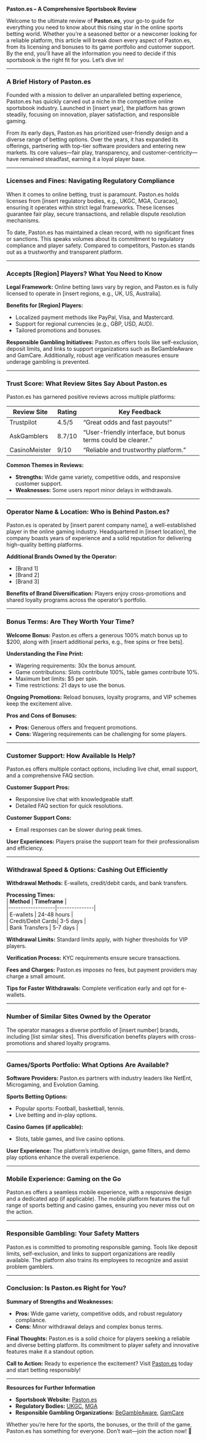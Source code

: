 **Paston.es – A Comprehensive Sportsbook Review**  

Welcome to the ultimate review of **Paston.es**, your go-to guide for everything you need to know about this rising star in the online sports betting world. Whether you’re a seasoned bettor or a newcomer looking for a reliable platform, this article will break down every aspect of Paston.es, from its licensing and bonuses to its game portfolio and customer support. By the end, you’ll have all the information you need to decide if this sportsbook is the right fit for you. Let’s dive in!  

---

### **A Brief History of Paston.es**  
Founded with a mission to deliver an unparalleled betting experience, Paston.es has quickly carved out a niche in the competitive online sportsbook industry. Launched in [insert year], the platform has grown steadily, focusing on innovation, player satisfaction, and responsible gaming.  

From its early days, Paston.es has prioritized user-friendly design and a diverse range of betting options. Over the years, it has expanded its offerings, partnering with top-tier software providers and entering new markets. Its core values—fair play, transparency, and customer-centricity—have remained steadfast, earning it a loyal player base.  

---

### **Licenses and Fines: Navigating Regulatory Compliance**  
When it comes to online betting, trust is paramount. Paston.es holds licenses from [insert regulatory bodies, e.g., UKGC, MGA, Curacao], ensuring it operates within strict legal frameworks. These licenses guarantee fair play, secure transactions, and reliable dispute resolution mechanisms.  

To date, Paston.es has maintained a clean record, with no significant fines or sanctions. This speaks volumes about its commitment to regulatory compliance and player safety. Compared to competitors, Paston.es stands out as a trustworthy and transparent platform.  

---

### **Accepts [Region] Players? What You Need to Know**  
**Legal Framework:** Online betting laws vary by region, and Paston.es is fully licensed to operate in [insert regions, e.g., UK, US, Australia].  

**Benefits for [Region] Players:**  
- Localized payment methods like PayPal, Visa, and Mastercard.  
- Support for regional currencies (e.g., GBP, USD, AUD).  
- Tailored promotions and bonuses.  

**Responsible Gambling Initiatives:** Paston.es offers tools like self-exclusion, deposit limits, and links to support organizations such as BeGambleAware and GamCare. Additionally, robust age verification measures ensure underage gambling is prevented.  

---

### **Trust Score: What Review Sites Say About Paston.es**  
Paston.es has garnered positive reviews across multiple platforms:  

| **Review Site** | **Rating** | **Key Feedback** |  
|------------------|------------|------------------|  
| Trustpilot       | 4.5/5      | “Great odds and fast payouts!” |  
| AskGamblers      | 8.7/10     | “User-friendly interface, but bonus terms could be clearer.” |  
| CasinoMeister    | 9/10       | “Reliable and trustworthy platform.” |  

**Common Themes in Reviews:**  
- **Strengths:** Wide game variety, competitive odds, and responsive customer support.  
- **Weaknesses:** Some users report minor delays in withdrawals.  

---

### **Operator Name & Location: Who is Behind Paston.es?**  
Paston.es is operated by [insert parent company name], a well-established player in the online gaming industry. Headquartered in [insert location], the company boasts years of experience and a solid reputation for delivering high-quality betting platforms.  

**Additional Brands Owned by the Operator:**  
- [Brand 1]  
- [Brand 2]  
- [Brand 3]  

**Benefits of Brand Diversification:** Players enjoy cross-promotions and shared loyalty programs across the operator’s portfolio.  

---

### **Bonus Terms: Are They Worth Your Time?**  
**Welcome Bonus:** Paston.es offers a generous 100% match bonus up to $200, along with [insert additional perks, e.g., free spins or free bets].  

**Understanding the Fine Print:**  
- Wagering requirements: 30x the bonus amount.  
- Game contributions: Slots contribute 100%, table games contribute 10%.  
- Maximum bet limits: $5 per spin.  
- Time restrictions: 21 days to use the bonus.  

**Ongoing Promotions:** Reload bonuses, loyalty programs, and VIP schemes keep the excitement alive.  

**Pros and Cons of Bonuses:**  
- **Pros:** Generous offers and frequent promotions.  
- **Cons:** Wagering requirements can be challenging for some players.  

---

### **Customer Support: How Available Is Help?**  
Paston.es offers multiple contact options, including live chat, email support, and a comprehensive FAQ section.  

**Customer Support Pros:**  
- Responsive live chat with knowledgeable staff.  
- Detailed FAQ section for quick resolutions.  

**Customer Support Cons:**  
- Email responses can be slower during peak times.  

**User Experiences:** Players praise the support team for their professionalism and efficiency.  

---

### **Withdrawal Speed & Options: Cashing Out Efficiently**  
**Withdrawal Methods:** E-wallets, credit/debit cards, and bank transfers.  

**Processing Times:**  
| **Method**       | **Timeframe** |  
|-------------------|---------------|  
| E-wallets         | 24-48 hours   |  
| Credit/Debit Cards| 3-5 days      |  
| Bank Transfers    | 5-7 days      |  

**Withdrawal Limits:** Standard limits apply, with higher thresholds for VIP players.  

**Verification Process:** KYC requirements ensure secure transactions.  

**Fees and Charges:** Paston.es imposes no fees, but payment providers may charge a small amount.  

**Tips for Faster Withdrawals:** Complete verification early and opt for e-wallets.  

---

### **Number of Similar Sites Owned by the Operator**  
The operator manages a diverse portfolio of [insert number] brands, including [list similar sites]. This diversification benefits players with cross-promotions and shared loyalty programs.  

---

### **Games/Sports Portfolio: What Options Are Available?**  
**Software Providers:** Paston.es partners with industry leaders like NetEnt, Microgaming, and Evolution Gaming.  

**Sports Betting Options:**  
- Popular sports: Football, basketball, tennis.  
- Live betting and in-play options.  

**Casino Games (if applicable):**  
- Slots, table games, and live casino options.  

**User Experience:** The platform’s intuitive design, game filters, and demo play options enhance the overall experience.  

---

### **Mobile Experience: Gaming on the Go**  
Paston.es offers a seamless mobile experience, with a responsive design and a dedicated app (if applicable). The mobile platform features the full range of sports betting and casino games, ensuring you never miss out on the action.  

---

### **Responsible Gambling: Your Safety Matters**  
Paston.es is committed to promoting responsible gaming. Tools like deposit limits, self-exclusion, and links to support organizations are readily available. The platform also trains its employees to recognize and assist problem gamblers.  

---

### **Conclusion: Is Paston.es Right for You?**  
**Summary of Strengths and Weaknesses:**  
- **Pros:** Wide game variety, competitive odds, and robust regulatory compliance.  
- **Cons:** Minor withdrawal delays and complex bonus terms.  

**Final Thoughts:** Paston.es is a solid choice for players seeking a reliable and diverse betting platform. Its commitment to player safety and innovative features make it a standout option.  

**Call to Action:** Ready to experience the excitement? Visit [Paston.es](https://paston.es) today and start betting responsibly!  

---

**Resources for Further Information**  
- **Sportsbook Website:** [Paston.es](https://paston.es)  
- **Regulatory Bodies:** [UKGC](https://www.gamblingcommission.gov.uk), [MGA](https://www.mga.org.mt)  
- **Responsible Gambling Organizations:** [BeGambleAware](https://www.begambleaware.org), [GamCare](https://www.gamcare.org.uk)  

Whether you’re here for the sports, the bonuses, or the thrill of the game, Paston.es has something for everyone. Don’t wait—join the action now! 🚀
